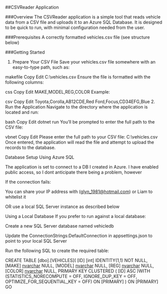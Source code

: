 ##CSVReader Application

###Overview
The CSVReader application is a simple tool that reads vehicle data from a CSV file and uploads it to an Azure SQL Database. It is designed to be quick to run, with minimal configuration needed from the user.

###Prerequisites
A correctly formatted vehicles.csv file (see structure below)

###Getting Started
1. Prepare Your CSV File
Save your vehicles.csv file somewhere with an easy-to-type path, such as:

makefile
Copy
Edit
C:\vehicles.csv
Ensure the file is formatted with the following columns:

css
Copy
Edit
MAKE,MODEL,REG,COLOR
Example:

csv
Copy
Edit
Toyota,Corolla,AB12CDE,Red
Ford,Focus,CD34EFG,Blue
2. Run the Application
Navigate to the directory where the application is located and run:

bash
Copy
Edit
dotnet run
You’ll be prompted to enter the full path to the CSV file:

vbnet
Copy
Edit
Please enter the full path to your CSV file:
C:\vehicles.csv
Once entered, the application will read the file and attempt to upload the records to the database.

Database Setup
Using Azure SQL

The application is set to connect to a DB I created in Azure.
I have enabled public access, so I dont anticipate there being a problem, however

If the connection fails:

You can share your IP address with  (glyn_1981@hotmail.com) or Liam to whitelist it

OR use a local SQL Server instance as described below

Using a Local Database
If you prefer to run against a local database:

Create a new SQL Server database named vehicledb

Update the ConnectionStrings:DefaultConnection in appsettings.json to point to your local SQL Server

Run the following SQL to create the required table:


CREATE TABLE [dbo].[VEHICLES](
	[ID] [int] IDENTITY(1,1) NOT NULL,
	[MAKE] [nvarchar](50) NULL,
	[MODEL] [nvarchar](50) NULL,
	[REG] [nvarchar](10) NULL,
	[COLOR] [nvarchar](30) NULL,
PRIMARY KEY CLUSTERED 
(
	[ID] ASC
)WITH (STATISTICS_NORECOMPUTE = OFF, IGNORE_DUP_KEY = OFF, OPTIMIZE_FOR_SEQUENTIAL_KEY = OFF) ON [PRIMARY]
) ON [PRIMARY]
GO

